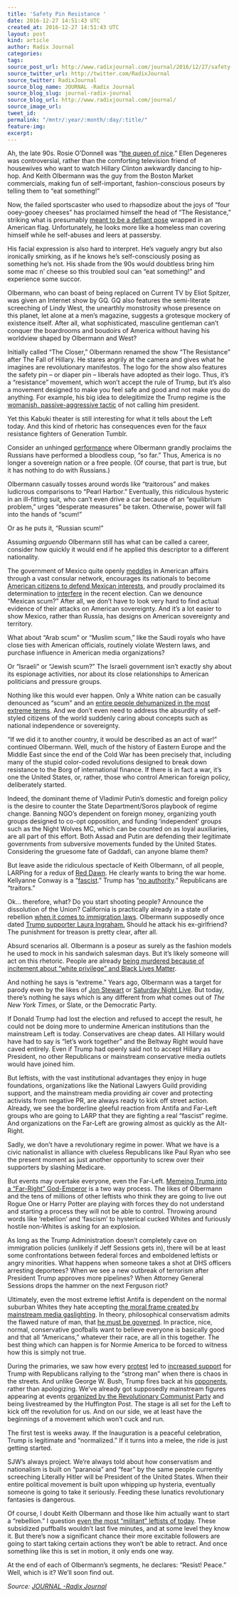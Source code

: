 ```yaml
---
title: 'Safety Pin Resistance '
date: 2016-12-27 14:51:43 UTC
created_at: 2016-12-27 14:51:43 UTC
layout: post
kind: article
author: Radix Journal
categories: 
tags: 
source_post_url: http://www.radixjournal.com/journal/2016/12/27/safety-pin-resistance
source_twitter_url: http://twitter.com/RadixJournal
source_twitter: RadixJournal
source_blog_name: JOURNAL -Radix Journal
source_blog_slug: journal-radix-journal
source_blog_url: http://www.radixjournal.com/journal/
source_image_url: 
tweet_id: 
permalink: "/mntr/:year/:month/:day/:title/"
feature-img: 
excerpt: 
---
```

<p>Ah, the late 90s. Rosie O’Donnell was “<a href="https://pbs.twimg.com/media/CnbbcHBXgAAB5Bs.jpg">the queen of nice</a>.” Ellen Degeneres was controversial, rather than the comforting television friend of housewives who want to watch Hillary Clinton awkwardly dancing to hip-hop. And Keith Olbermann was the guy from the Boston Market commercials, making fun of self-important, fashion-conscious poseurs by telling them to “eat something!”   </p>
<p>Now, the failed sportscaster who used to rhapsodize about the joys of “four ooey-gooey cheeses” has proclaimed himself the head of “The Resistance,” striking what is presumably <a href="https://twitter.com/JBurtonXP/status/808774462992687104">meant to be a defiant pose</a> wrapped in an American flag. Unfortunately, he looks more like a homeless man covering himself while he self-abuses and leers at passersby. </p>
<p>His facial expression is also hard to interpret. He’s vaguely angry but also ironically smirking, as if he knows he’s self-consciously posing as something he’s not. His shade from the 90s would doubtless bring him some mac n’ cheese so this troubled soul can “eat something!” and experience some succor. </p>
<p>Olbermann, who can boast of being replaced on Current TV by Eliot Spitzer, was given an Internet show by GQ. GQ also features the semi-literate screeching of Lindy West, the unearthly monstrosity whose presence on this planet, let alone at a men’s magazine, suggests a grotesque mockery of existence itself. After all, what sophisticated, masculine gentleman can’t conquer the boardrooms and boudoirs of America without having his worldview shaped by Olbermann and West?</p>
<p>Initially called “The Closer,” Olbermann renamed the show “The Resistance” after The Fall of Hillary. He stares angrily at the camera and gives what he imagines are revolutionary manifestos. The logo for the show also features the safety pin – or diaper pin – liberals have adopted as their logo. Thus, it’s a “resistance” movement, which won’t accept the rule of Trump, but it’s also a movement designed to make you feel safe and good and not make you do anything. For example, his big idea to delegitimize the Trump regime is the <a href="http://ijr.com/wildfire/2016/12/761684-keith-olbermanns-meltdown-over-trumps-election-continues-urges-people-humiliate-him-everyday/">womanish, passive-aggressive tactic</a> of not calling him president.</p>
<p>Yet this Kabuki theater is still interesting for what it tells about the Left today. And this kind of rhetoric has consequences even for the faux resistance fighters of Generation Tumblr.</p>
<p>Consider an unhinged <a href="https://www.youtube.com/watch?v=IAFxPXGDH4E">performance</a> where Olbermann grandly proclaims the Russians have performed a bloodless coup, “so far.” Thus, America is no longer a sovereign nation or a free people. (Of course, that part is true, but it has nothing to do with Russians.)</p>
<p>Olbermann casually tosses around words like “traitorous” and makes ludicrous comparisons to “Pearl Harbor.” Eventually, this ridiculous hysteric in an ill-fitting suit, who can’t even drive a car because of an “equilibrium problem,” urges “desperate measures” be taken. Otherwise, power will fall into the hands of “scum!” </p>
<p>Or as he puts it, “Russian scum!”</p>
<p>Assuming <em>arguendo</em> Olbermann still has what can be called a career, consider how quickly it would end if he applied this descriptor to a different nationality. </p>
<p>The government of Mexico quite openly <a href="http://www.vdare.com/articles/memo-from-middle-america-post-election-mexico-steps-up-meddling-but-trump-can-tromp-on-them">meddles</a> in American affairs through a vast consular network, encourages its nationals to become <a href="http://www.vdare.com/articles/said-in-spanish-meddling-mexico-promotes-drive-to-help-mexican-immigrants-become-u-s-citizens-and-voters-etc">American citizens to defend Mexican interests</a>, and proudly 
proclaimed its determination to <a href="http://www.vdare.com/articles/memo-from-middle-america-main-stream-media-finally-notices-meddling-mexicans-encouraging-immigrants-to-naturalize-and-vote-against-trump-but-where-is-gop">interfere</a> in the recent election. Can we denounce “Mexican scum?” After all, we don’t have to look very hard to find actual evidence of their attacks on American sovereignty. And it’s a lot easier to show Mexico, rather than Russia, has designs on American sovereignty and territory. </p>
<p>What about “Arab scum” or “Muslim scum,” like the Saudi royals who have close ties with American officials, routinely violate Western laws, and purchase influence in American media organizations? </p>
<p>Or “Israeli” or “Jewish scum?” The Israeli government isn’t exactly shy about its espionage activities, nor about its close relationships to American politicians and pressure groups. </p>
<p>Nothing like this would ever happen. Only a White nation can be casually denounced as “scum” and an <a href="http://www.vdare.com/posts/ethnic-hatred-of-russians-celebrated-in-american-media">entire people dehumanized in the most extreme terms</a>. And we don’t even need to address the absurdity of self-styled citizens of the world suddenly caring about concepts such as national independence or sovereignty. </p>
<p>“If we did it to another country, it would be described as an act of war!” continued Olbermann. Well, much of the history of Eastern Europe and the Middle East since the end of the Cold War has been precisely that, including many of the stupid color-coded revolutions designed to break down resistance to the Borg of international finance. If there is in fact a war, it’s one the United States, or, rather, those who control American foreign policy, deliberately started. </p>
<p>Indeed, the dominant theme of Vladimir Putin’s domestic and foreign policy is the desire to counter the State Department/Soros playbook of regime change. Banning NGO’s dependent on foreign money, organizing youth groups designed to co-opt opposition, and funding ‘independent’ groups such as the Night Wolves MC, which can be counted on as loyal auxiliaries, are all part of this effort. Both Assad and Putin are defending their legitimate governments from subversive movements funded by the United States. Considering the gruesome fate of Gaddafi, can anyone blame them? </p>
<p>But leave aside the ridiculous spectacle of Keith Olbermann, of all people, LARPing for a redux of <a href="http://www.counter-currents.com/2012/12/red-dawn-1984/">Red Dawn</a>. He clearly wants to bring the war home. Kellyanne Conway is a “<a href="http://dailycaller.com/2016/11/21/keith-olbermann-kellyanne-conway-is-a-wretched-human-and-a-fascist-video/">fascist</a>.” Trump has “<a href="http://www.radixjournal.com/journal/2016/12/13/illegitimate">no authority</a>.” Republicans are “traitors.” </p>
<p>Ok… therefore, what? Do you start shooting people? Announce the dissolution of the Union? California is practically already in a state of rebellion <a href="http://www.cnn.com/2016/12/22/politics/california-immigration-donald-trump/">when it comes to immigration laws</a>. Olbermann supposedly once dated <a href="http://www.slate.com/content/dam/slate/blogs/the_slatest/2016/07/21/laura_ingraham_s_nazi_salute_examined/ingrahamsalute.jpg.CROP.promovar-mediumlarge.jpg">Trump supporter Laura Ingraham.</a> Should he attack his ex-girlfriend? The punishment for treason is pretty clear, after all. </p>
<p>Absurd scenarios all. Olbermann is a poseur as surely as the fashion models he used to mock in his sandwich salesman days. But it’s likely someone will act on this rhetoric. People are already <a href="https://www.youtube.com/watch?v=eH8ylXIjKec">being murdered because of incitement about “white privilege” and Black Lives Matter</a>. </p>
<p>And nothing he says is “extreme.” Years ago, Olbermann was a target for parody even by the likes of <a href="http://www.cc.com/video-clips/wegwzd/the-daily-show-with-jon-stewart-special-comment---keith-olbermann-s-name-calling">Jon Stewart</a> or <a href="http://www.nbc.com/saturday-night-live/video/countdown-with-keith-olbermann/n12348?snl=1">Saturday Night Live</a>. But today, there’s nothing he says which is any different from what comes out of <em>The New York Times</em>, or Slate, or the Democratic Party. </p>
<p>If Donald Trump had lost the election and refused to accept the result, he could not be doing more to undermine American institutions than the mainstream Left is today. Conservatives are cheap dates. All Hillary would have had to say is “let’s work together” and the Beltway Right would have caved entirely. Even if Trump had openly said not to accept Hillary as President, no other Republicans or mainstream conservative media outlets would have joined him. </p>
<p>But leftists, with the vast institutional advantages they enjoy in huge foundations, organizations like the National Lawyers Guild providing support, and the mainstream media providing air cover and protecting activists from negative PR, are always ready to kick off street action. Already, we see the borderline gleeful reaction from Antifa and Far-Left groups who are going to LARP that they are fighting a real “fascist” regime. And organizations on the Far-Left are growing almost as quickly as the Alt-Right. </p>
<p>Sadly, we don’t have a revolutionary regime in power. What we have is a civic nationalist in alliance with clueless Republicans like Paul Ryan who see the present moment as just another opportunity to screw over their supporters by slashing Medicare. </p>
<p>But events may overtake everyone, even the Far-Left. <a href="http://www.vdare.com/articles/if-only-the-god-emperor-knew-using-trumpism-against-the-trump-administration">Memeing Trump into a “Far-Right” God-Emperor</a> is a two way process. The likes of Olbermann and the tens of millions of other leftists who think they are going to live out Rogue One or Harry Potter are playing with forces they do not understand and starting a process they will not be able to control. Throwing around words like ‘rebellion’ and ‘fascism’ to hysterical cucked Whites and furiously hostile non-Whites is asking for an explosion. </p>
<p>As long as the Trump Administration doesn’t completely cave on immigration policies (unlikely if Jeff Sessions gets in), there will be at least some confrontations between federal forces and emboldened leftists or angry minorities. What happens when someone takes a shot at DHS officers arresting deportees? When we see a new outbreak of terrorism after President Trump approves more pipelines? When Attorney General Sessions drops the hammer on the next Ferguson riot?</p>
<p>Ultimately, even the most extreme leftist Antifa is dependent on the normal suburban Whites they hate accepting <a href="http://www.npiamerica.org/the-national-policy-institute/category/the-dobermans-of-political-correctness">the moral frame created by mainstream media gaslighting</a>. In theory, philosophical conservatism admits the flawed nature of man, that <a href="https://www.youtube.com/watch?v=9Igooxb4D1c">he must be governed</a>. In practice, nice, normal, conservative goofballs want to believe everyone is basically good and that all “Americans,” whatever their race, are all in this together. The best thing which can happen is for Normie America to be forced to witness how this is simply not true. </p>
<p>During the primaries, we saw how every <a href="https://www.amren.com/news/2016/05/the-truth-in-the-streets/">protest</a> led to <a href="http://www.vdare.com/articles/trumps-strategy-confront-main-stream-media-its-working">increased support</a> for Trump with Republicans rallying to the “strong man” when there is chaos in the streets. And unlike George W. Bush, Trump fires back at his <a href="https://twitter.com/realDonaldTrump/status/735465352436408320?ref_src=twsrc%5Etfw">opponents</a>, rather than apologizing. We’ve already got supposedly mainstream figures appearing at events <a href="https://refusefascism.org/an-emergency-organizing-meeting/">organized by the Revolutionary Communist Party</a> and being livestreamed by the Huffington Post. The stage is all set for the Left to kick off the revolution for us. And on our side, we at least have the beginnings of a movement which won’t cuck and run. </p>
<p>The first test is weeks away. If the Inauguration is a peaceful celebration, Trump is legitimate and “normalized.” If it turns into a melee, the ride is just getting started.</p>
<p>SJW’s always project. We’re always told about how conservatism and nationalism is built on “paranoia” and “fear” by the same people currently screeching Literally Hitler will be President of the United States. When their entire political movement is built upon whipping up hysteria, eventually someone is going to take it seriously. Feeding these lunatics revolutionary fantasies is dangerous. </p>
<p>Of course, I doubt Keith Olbermann and those like him actually want to start a “rebellion.” I question <a href="http://img07.deviantart.net/c9ad/i/2014/137/e/d/if_modern_anarchists_fought_in_spain__part_1__by_rednblacksalamander-d7irpe5.jpg">even the most “militant” leftists of today</a>. These subsidized puffballs wouldn’t last five minutes, and at some level they know it. But there’s now a significant chance their more excitable followers are going to start taking certain actions they won’t be able to retract. And once something like this is set in motion, it only ends one way. </p>
<p>At the end of each of Olbermann’s segments, he declares: “Resist!  Peace.” Well, which is it? We’ll soon find out. </p><div class="">
    <i>Source: <a href="http://www.radixjournal.com/journal/">JOURNAL -Radix Journal</a></i>
</div>
